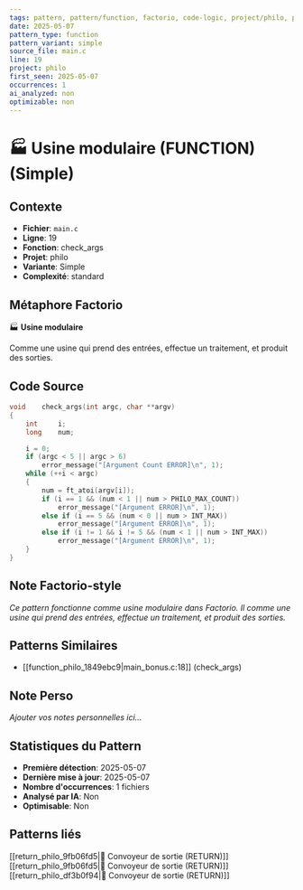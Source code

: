 ```yaml
---
tags: pattern, pattern/function, factorio, code-logic, project/philo, pattern/variant/simple
date: 2025-05-07
pattern_type: function
pattern_variant: simple
source_file: main.c
line: 19
project: philo
first_seen: 2025-05-07
occurrences: 1
ai_analyzed: non
optimizable: non
---
```


# 🏭 Usine modulaire (FUNCTION) (Simple)

## Contexte
- **Fichier**: `main.c`
- **Ligne**: 19
- **Fonction**: check_args
- **Projet**: philo
- **Variante**: Simple
- **Complexité**: standard

## Métaphore Factorio
🏭 **Usine modulaire**

Comme une usine qui prend des entrées, effectue un traitement, et produit des sorties.

## Code Source
```c
void	check_args(int argc, char **argv)
{
	int		i;
	long	num;

	i = 0;
	if (argc < 5 || argc > 6)
		error_message("[Argument Count ERROR]\n", 1);
	while (++i < argc)
	{
		num = ft_atoi(argv[i]);
		if (i == 1 && (num < 1 || num > PHILO_MAX_COUNT))
			error_message("[Argument ERROR]\n", 1);
		else if (i == 5 && (num < 0 || num > INT_MAX))
			error_message("[Argument ERROR]\n", 1);
		else if (i != 1 && i != 5 && (num < 1 || num > INT_MAX))
			error_message("[Argument ERROR]\n", 1);
	}
}
```

## Note Factorio-style
*Ce pattern fonctionne comme usine modulaire dans Factorio. Il comme une usine qui prend des entrées, effectue un traitement, et produit des sorties.*

## Patterns Similaires
- [[function_philo_1849ebc9|main_bonus.c:18]] (check_args)

## Note Perso
*Ajouter vos notes personnelles ici...*

## Statistiques du Pattern
- **Première détection**: 2025-05-07
- **Dernière mise à jour**: 2025-05-07
- **Nombre d'occurrences**: 1 fichiers
- **Analysé par IA**: Non
- **Optimisable**: Non

## Patterns liés
[[return_philo_9fb06fd5|🚚 Convoyeur de sortie (RETURN)]]
[[return_philo_9fb06fd5|🚚 Convoyeur de sortie (RETURN)]]
[[return_philo_df3b0f94|🚚 Convoyeur de sortie (RETURN)]]

